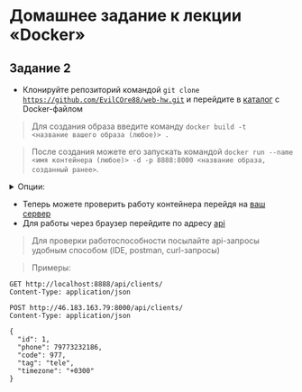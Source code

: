 # Домашнее задание к лекции «Docker»

## Задание 2

- Клонируйте репозиторий командой <code>git clone https://github.com/EvilCOre88/web-hw.git</code> и перейдите в [каталог](/1.3/2) с Docker-файлом

> Для создания образа введите команду <code>docker build -t <название вашего образа (любое)> .</code>
  
> После создания можете его запускать командой <code>docker run --name <имя контейнера (любое)> -d -p 8888:8000 <название образа, созданный ранее></code>.

<details>
<summary>Опции:</summary>
Порт 8888 можете поменять на любой свой, как вам будет удобно.  
</details>

- Теперь можете проверить работу контейнера перейдя на [ваш сервер](http://localhost:8888/)
- Для работы через браузер перейдите по адресу [api](http://localhost:8888/api/)
  
> Для проверки работоспособности посылайте api-запросы удобным способом (IDE, postman, curl-запросы)

> Примеры:
```
GET http://localhost:8888/api/clients/
Content-Type: application/json
```

```
POST http://46.183.163.79:8000/api/clients/
Content-Type: application/json

{  
  "id": 1,
  "phone": 79773232186,
  "code": 977,
  "tag": "tele",
  "timezone": "+0300"  
}
```